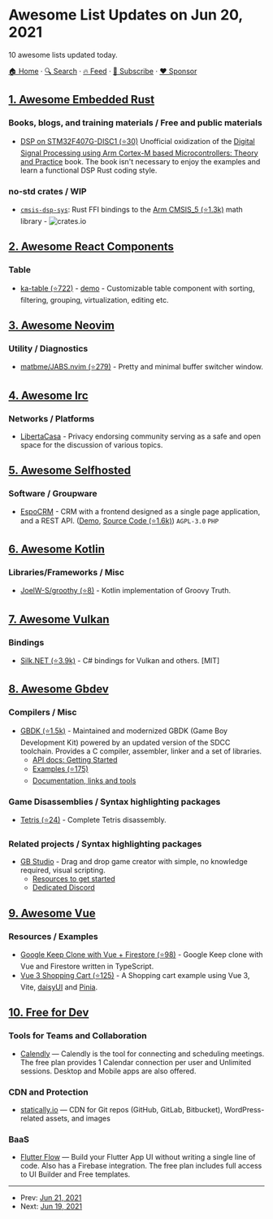 # Awesome List Updates on Jun 20, 2021

10 awesome lists updated today.

[🏠 Home](/README.md) · [🔍 Search](https://www.trackawesomelist.com/search/) · [🔥 Feed](https://www.trackawesomelist.com/rss.xml) · [📮 Subscribe](https://trackawesomelist.us17.list-manage.com/subscribe?u=d2f0117aa829c83a63ec63c2f&id=36a103854c) · [❤️  Sponsor](https://github.com/sponsors/theowenyoung)



## [1. Awesome Embedded Rust](/content/rust-embedded/awesome-embedded-rust/README.md)

### Books, blogs, and training materials / Free and public materials

*   [DSP on STM32F407G-DISC1 (⭐30)](https://github.com/jacobrosenthal/dsp-discoveryf4-rust/) Unofficial oxidization of the [Digital Signal Processing using Arm Cortex-M based Microcontrollers: Theory and Practice](https://www.amazon.com/Digital-Signal-Processing-Cortex-M-Microcontrollers/dp/1911531166) book. The book isn't necessary to enjoy the examples and learn a functional DSP Rust coding style.

### no-std crates / WIP

*   [`cmsis-dsp-sys`](https://github.com/jacobrosenthal/cmsis-dsp-sys): Rust FFI bindings to the [Arm CMSIS\_5 (⭐1.3k)](https://github.com/ARM-software/CMSIS_5) math library - ![crates.io](https://img.shields.io/crates/v/cmsis-dsp-sys.svg)

## [2. Awesome React Components](/content/brillout/awesome-react-components/README.md)

### Table

*   [ka-table (⭐722)](https://github.com/komarovalexander/ka-table) - [demo](https://komarovalexander.github.io/ka-table/#/overview) - Customizable table component with sorting, filtering, grouping, virtualization, editing etc.

## [3. Awesome Neovim](/content/rockerBOO/awesome-neovim/README.md)

### Utility / Diagnostics

*   [matbme/JABS.nvim (⭐279)](https://github.com/matbme/JABS.nvim) - Pretty and minimal buffer switcher window.

## [4. Awesome Irc](/content/davisonio/awesome-irc/README.md)

### Networks / Platforms

*   [LibertaCasa](https://liberta.casa) - Privacy endorsing community serving as a safe and open space for the discussion of various topics.

## [5. Awesome Selfhosted](/content/awesome-selfhosted/awesome-selfhosted/README.md)

### Software / Groupware

*   [EspoCRM](https://www.espocrm.com/) - CRM with a frontend designed as a single page application, and a REST API. ([Demo](https://demo.espocrm.com/), [Source Code (⭐1.6k)](https://github.com/espocrm/espocrm)) `AGPL-3.0` `PHP`

## [6. Awesome Kotlin](/content/KotlinBy/awesome-kotlin/README.md)

### Libraries/Frameworks / Misc

*   [JoelW-S/groothy (⭐8)](https://github.com/JoelW-S/groothy) - Kotlin implementation of Groovy Truth.

## [7. Awesome Vulkan](/content/vinjn/awesome-vulkan/README.md)

### Bindings

*   [Silk.NET (⭐3.9k)](https://github.com/dotnet/Silk.NET) - C# bindings for Vulkan and others. \[MIT]

## [8. Awesome Gbdev](/content/gbdev/awesome-gbdev/README.md)

### Compilers / Misc

*   [GBDK (⭐1.5k)](https://github.com/gbdk-2020/gbdk-2020/) - Maintained and modernized GBDK (Game Boy Development Kit) powered by an updated version of the SDCC toolchain. Provides a C compiler, assembler, linker and a set of libraries.
    *   [API docs: Getting Started](https://gbdk-2020.github.io/gbdk-2020/docs/api/docs_getting_started.html)
    *   [Examples (⭐175)](https://github.com/mrombout/gbdk_playground)
    *   [Documentation, links and tools](https://gbdk-2020.github.io/gbdk-2020/docs/api/docs_links_and_tools.html)

### Game Disassemblies / Syntax highlighting packages

*   [Tetris (⭐24)](https://github.com/vinheim3/tetris-gb-disasm) - Complete Tetris disassembly.

### Related projects / Syntax highlighting packages

*   [GB Studio](https://www.gbstudio.dev/) - Drag and drop game creator with simple, no knowledge required, visual scripting.
    *   [Resources to get started](https://gbstudiocentral.com/resources/)
    *   [Dedicated Discord](https://discord.gg/knRryZWGcm)

## [9. Awesome Vue](/content/vuejs/awesome-vue/README.md)

### Resources / Examples

*   [Google Keep Clone with Vue + Firestore (⭐98)](https://github.com/wobsoriano/vue-keep) - Google Keep clone with Vue and Firestore written in TypeScript.
*   [Vue 3 Shopping Cart (⭐125)](https://github.com/wobsoriano/vue-cart) - A Shopping cart example using Vue 3, Vite, [daisyUI](https://daisyui.com/) and [Pinia](https://pinia.esm.dev/).

## [10. Free for Dev](/content/ripienaar/free-for-dev/README.md)

### Tools for Teams and Collaboration

*   [Calendly](https://calendly.com) — Calendly is the tool for connecting and scheduling meetings. The free plan provides 1 Calendar connection per user and Unlimited sessions. Desktop and Mobile apps are also offered.

### CDN and Protection

*   [statically.io](https://statically.io/) — CDN for Git repos (GitHub, GitLab, Bitbucket), WordPress-related assets, and images

### BaaS

*   [Flutter Flow](https://flutterflow.io) — Build your Flutter App UI without writing a single line of code. Also has a Firebase integration. The free plan includes full access to UI Builder and Free templates.

---

- Prev: [Jun 21, 2021](/content/2021/06/21/README.md)
- Next: [Jun 19, 2021](/content/2021/06/19/README.md)